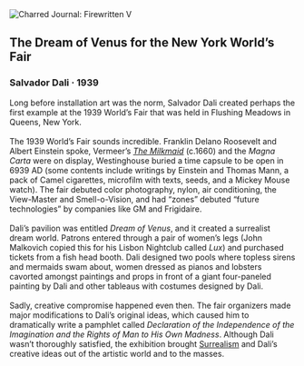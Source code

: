 <div class="artwork-of-the-day">
  <div class="container">
    <div class="img-wrapper">
      <img
        src="https://uploads8.wikiart.org/00301/images/salvador-dali/1.jpg"
        alt="Charred Journal: Firewritten V" />
    </div>
    <div class="artwork-detail">
      <div class="artwork-origin"> 
        <h2 class="artwork-name">The Dream of Venus for the New York World’s Fair</h2>
        <h3 class="artist">
          Salvador Dali
                    ·  1939
        </h3>
      </div>
      <p class="description">
        <span class="artwork-description-text ng-binding" ng-bind-html="viewModel.ArtworkOfTheDay.Description | unsafe">Long before installation art was the norm, Salvador Dali created perhaps the first example at the 1939 World’s Fair that was held in Flushing Meadows in Queens, New York.<br><br>The 1939 World’s Fair sounds incredible. Franklin Delano Roosevelt and Albert Einstein spoke, Vermeer’s <a target="_blank" href="https://www.wikiart.org/en/johannes-vermeer/the-milkmaid"><i>The Milkmaid</i></a> (c.1660) and the <i>Magna Carta</i> were on display, Westinghouse buried a time capsule to be open in 6939 AD (some contents include writings by Einstein and Thomas Mann, a pack of Camel cigarettes, microfilm with texts, seeds, and a Mickey Mouse watch). The fair debuted color photography, nylon, air conditioning, the View-Master and Smell-o-Vision, and had “zones” debuted “future technologies” by companies like GM and Frigidaire.<br><br>Dali’s pavilion was entitled <i>Dream of Venus</i>, and it created a surrealist dream world. Patrons entered through a pair of women’s legs (John Malkovich copied this for his Lisbon Nightclub called <i>Lux</i>) and purchased tickets from a fish head booth. Dali designed two pools where topless sirens and mermaids swam about, women dressed as pianos and lobsters cavorted amongst paintings and props in front of a giant four-paneled painting by Dali and other tableaus with costumes designed by Dali.<br><br>Sadly, creative compromise happened even then. The fair organizers made major modifications to Dali’s original ideas, which caused him to dramatically write a pamphlet called <i>Declaration of the Independence of the Imagination and the Rights of Man to His Own Madness</i>. Although Dali wasn’t thoroughly satisfied, the exhibition brought <a target="_blank" href="https://www.wikiart.org/en/artists-by-art-movement/surrealism">Surrealism</a> and Dali’s creative ideas out of the artistic world and to the masses.</span>
                        <div class="text-shadow-container" ng-show="showShadow" style=""></div>
      </p>
    </div>
  </div>

</div>
